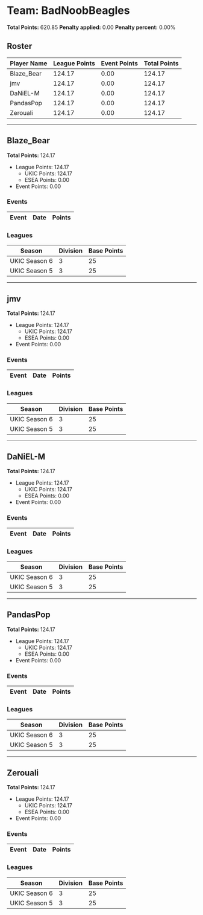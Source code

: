 # Team: BadNoobBeagles

**Total Points:** 620.85
**Penalty applied:** 0.00
**Penalty percent:** 0.00%

## Roster
| Player Name | League Points | Event Points | Total Points |
|-------------|--------------|--------------|-------------|
| Blaze_Bear | 124.17 | 0.00 | 124.17 |
| jmv | 124.17 | 0.00 | 124.17 |
| DaNiEL-M | 124.17 | 0.00 | 124.17 |
| PandasPop | 124.17 | 0.00 | 124.17 |
| Zerouali | 124.17 | 0.00 | 124.17 |

---

## Blaze_Bear

**Total Points:** 124.17

- League Points: 124.17
  - UKIC Points: 124.17
  - ESEA Points: 0.00
- Event Points: 0.00

### Events
| Event | Date | Points |
|-------|------|--------|
### Leagues
| Season | Division | Base Points |
|--------|----------|-------------|
| UKIC Season 6 | 3 | 25 |
| UKIC Season 5 | 3 | 25 |
---

## jmv

**Total Points:** 124.17

- League Points: 124.17
  - UKIC Points: 124.17
  - ESEA Points: 0.00
- Event Points: 0.00

### Events
| Event | Date | Points |
|-------|------|--------|
### Leagues
| Season | Division | Base Points |
|--------|----------|-------------|
| UKIC Season 6 | 3 | 25 |
| UKIC Season 5 | 3 | 25 |
---

## DaNiEL-M

**Total Points:** 124.17

- League Points: 124.17
  - UKIC Points: 124.17
  - ESEA Points: 0.00
- Event Points: 0.00

### Events
| Event | Date | Points |
|-------|------|--------|
### Leagues
| Season | Division | Base Points |
|--------|----------|-------------|
| UKIC Season 6 | 3 | 25 |
| UKIC Season 5 | 3 | 25 |
---

## PandasPop

**Total Points:** 124.17

- League Points: 124.17
  - UKIC Points: 124.17
  - ESEA Points: 0.00
- Event Points: 0.00

### Events
| Event | Date | Points |
|-------|------|--------|
### Leagues
| Season | Division | Base Points |
|--------|----------|-------------|
| UKIC Season 6 | 3 | 25 |
| UKIC Season 5 | 3 | 25 |
---

## Zerouali

**Total Points:** 124.17

- League Points: 124.17
  - UKIC Points: 124.17
  - ESEA Points: 0.00
- Event Points: 0.00

### Events
| Event | Date | Points |
|-------|------|--------|
### Leagues
| Season | Division | Base Points |
|--------|----------|-------------|
| UKIC Season 6 | 3 | 25 |
| UKIC Season 5 | 3 | 25 |